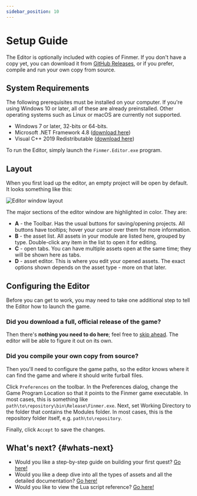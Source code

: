 ```yaml
---
sidebar_position: 10
---
```


# Setup Guide

The Editor is optionally included with copies of Finmer. If you don't have a copy yet, you can download it from [GitHub Releases](https://github.com/pileofwolves/finmer/releases), or if you prefer, compile and run your own copy from source.

## System Requirements

The following prerequisites must be installed on your computer. If you're using Windows 10 or later, all of these are already preinstalled. Other operating systems such as Linux or macOS are currently not supported.

- Windows 7 or later, 32-bits or 64-bits.
- Microsoft .NET Framework 4.8 ([download here](https://dotnet.microsoft.com/en-us/download/dotnet-framework/thank-you/net48-web-installer))
- Visual C++ 2019 Redistributable ([download here](https://aka.ms/vs/17/release/vc_redist.x64.exe))

To run the Editor, simply launch the `Finmer.Editor.exe` program.

## Layout

When you first load up the editor, an empty project will be open by default. It looks something like this:

![Editor window layout](/images/EditorLayout.png)

The major sections of the editor window are highlighted in color. They are:

- **A** - the Toolbar. Has the usual buttons for saving/opening projects. All buttons have tooltips; hover your cursor over them for more information.
- **B** - the asset list. All assets in your module are listed here, grouped by type. Double-click any item in the list to open it for editing.
- **C** - open tabs. You can have multiple assets open at the same time; they will be shown here as tabs.
- **D** - asset editor. This is where you edit your opened assets. The exact options shown depends on the asset type - more on that later.

## Configuring the Editor

Before you can get to work, you may need to take one additional step to tell the Editor how to launch the game.

### Did you download a full, official release of the game?

Then there's **nothing you need to do here**; feel free to [skip ahead](#whats-next). The editor will be able to figure it out on its own.

### Did you compile your own copy from source?

Then you'll need to configure the game paths, so the editor knows where it can find the game and where it should write furball files.

Click `Preferences` on the toolbar. In the Preferences dialog, change the Game Program Location so that it points to the Finmer game executable. In most cases, this is something like `path\to\repository\bin\Release\Finmer.exe`. Next, set Working Directory to the folder that contains the Modules folder. In most cases, this is the repository folder itself, e.g. `path\to\repository`.

Finally, click `Accept` to save the changes.

## What's next? {#whats-next}

- Would you like a step-by-step guide on building your first quest? [Go here!](/tutorial/preface)
- Would you like a deep dive into all the types of assets and all the detailed documentation? [Go here!](/category/assets)
- Would you like to view the Lua script reference? [Go here!](/category/script-reference)
